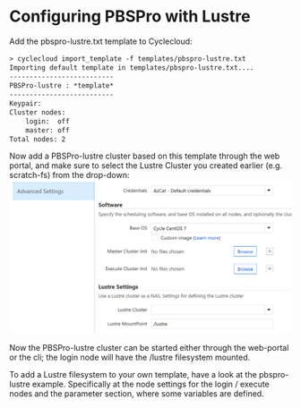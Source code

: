 
# Configuring PBSPro with Lustre 

Add the pbspro-lustre.txt template to Cyclecloud:

```
> cyclecloud import_template -f templates/pbspro-lustre.txt
Importing default template in templates/pbspro-lustre.txt....
--------------------------
PBSPro-lustre : *template*
--------------------------
Keypair:
Cluster nodes:
    login:  off
    master: off
Total nodes: 2
```

Now add a PBSPro-lustre cluster based on this template through the web portal, and 
make sure to select the Lustre Cluster you created earlier (e.g. scratch-fs) from the drop-down:
![Lustre Cluster name](pbspro-lustre-settings.png?raw=true)


Now the PBSPro-lustre cluster can be started either through the web-portal or the cli; the login node will have the /lustre filesystem mounted.

To add a Lustre filesystem to your own template, have a look at the pbspro-lustre example. Specifically at the node settings for the login / execute nodes and the parameter section, where some variables are defined.
